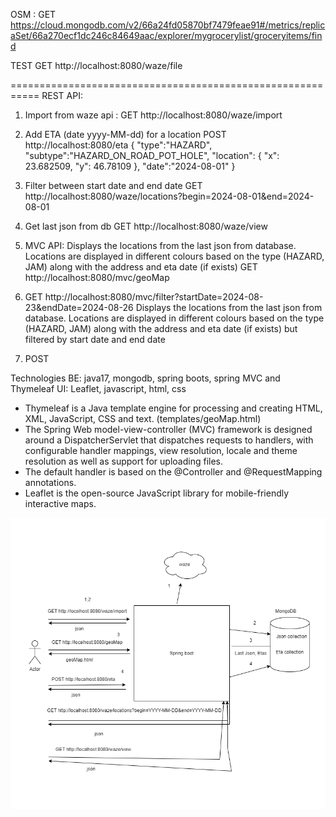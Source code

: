 OSM :
GET https://cloud.mongodb.com/v2/66a24fd05870bf7479feae91#/metrics/replicaSet/66a270ecf1dc246c84649aac/explorer/mygrocerylist/groceryitems/find

TEST
GET http://localhost:8080/waze/file

===========================================================
REST API:

1. Import from waze api :
GET http://localhost:8080/waze/import

2. Add ETA (date yyyy-MM-dd) for a location
POST http://localhost:8080/eta
{
"type":"HAZARD",
"subtype":"HAZARD_ON_ROAD_POT_HOLE",
"location": {
"x": 23.682509,
"y": 46.78109
},
"date":"2024-08-01"
}

3. Filter between start date and end date
GET http://localhost:8080/waze/locations?begin=2024-08-01&end=2024-08-01

4. Get last json from db
GET http://localhost:8080/waze/view

5. MVC API: 
Displays the locations from the last json from database.
Locations are displayed in different colours based on the type (HAZARD, JAM)
along with the address and eta date (if exists)
GET http://localhost:8080/mvc/geoMap

6. GET http://localhost:8080/mvc/filter?startDate=2024-08-23&endDate=2024-08-26
Displays the locations from the last json from database.
Locations are displayed in different colours based on the type (HAZARD, JAM)
along with the address and eta date (if exists) but filtered by start date
and end date
7. POST 

Technologies
BE: java17, mongodb, spring boots, spring MVC and Thymeleaf
UI: Leaflet, javascript, html, css

- Thymeleaf is a Java template engine for processing and creating HTML, XML, JavaScript, CSS and text.
(templates/geoMap.html)
- The Spring Web model-view-controller (MVC) framework is designed around a DispatcherServlet that dispatches requests to handlers, 
with configurable handler mappings, view resolution, locale and theme resolution as well as support for uploading files. 
- The default handler is based on the @Controller and @RequestMapping annotations.
- Leaflet is the open-source JavaScript library for mobile-friendly interactive maps. 

![img.png](img.png)